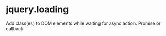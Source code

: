 # jquery.loading
Add class(es) to DOM elements while waiting for async action. Promise or callback.
